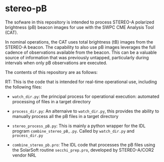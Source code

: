 # stereo-pB

The sofware in this repository is intended to process STEREO-A polarized brightness (pB) beacon images for use with the SWPC CME Analysis Tool (CAT).

In nominal operations, the CAT uses total brightness (tB) images from the STEREO-A beacon.  The capability to also use pB images leverages the full cadence of observations available from the beacon.  This can be a valuable source of information that was previously untapped, particularly during intervals when only pB observations are executed.

The contents of this repository are as follows:

RT: This is the code that is intended for real-time operational use, including the following files:

* `watch_dir.py`: the principal process for operational execution: automated processing of files in a target directory

* `process_dir.py`: An alternaive to `watch_dir.py`, this provides the ability to manually process all the pB files in a target directory

* `stereo_process_pB.py`: This is mainly a python wrapper for the IDL program `combine_stereo_pB,.py`.  Called by `watch_dir.py` and `process_dir.py`

* `combine_stereo_pb.pro`: The IDL code that processes the pB files using the SolarSoft routine `secchi_prep.pro`, developed by STEREO-A/COR2 vendor NRL